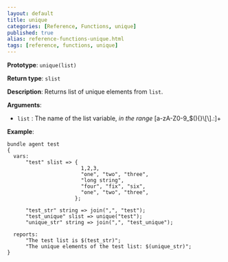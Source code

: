 ```yaml
---
layout: default
title: unique
categories: [Reference, Functions, unique]
published: true
alias: reference-functions-unique.html
tags: [reference, functions, unique]
---
```


**Prototype**: `unique(list)`

**Return type**: `slist`

**Description**: Returns list of unique elements from `list`.

**Arguments**:

* `list` : The name of the list variable, *in the range*
[a-zA-Z0-9\_\$(){}\\[\\].:]+

**Example**:

```cf3
bundle agent test
{
  vars:
      "test" slist => {
                        1,2,3,
                        "one", "two", "three",
                        "long string",
                        "four", "fix", "six",
                        "one", "two", "three",
                      };

      "test_str" string => join(",", "test");
      "test_unique" slist => unique("test");
      "unique_str" string => join(",", "test_unique");

  reports:
      "The test list is $(test_str)";
      "The unique elements of the test list: $(unique_str)";
}
```
